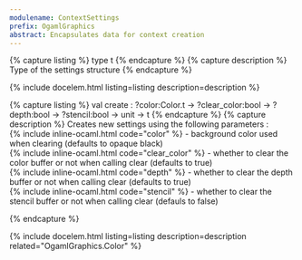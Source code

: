 ```yaml
---
modulename: ContextSettings 
prefix: OgamlGraphics
abstract: Encapsulates data for context creation 
---
```


{% capture listing %}
type t
{% endcapture %}
{% capture description %}
Type of the settings structure 
{% endcapture %}

{% include docelem.html listing=listing description=description  %}

{% capture listing %}
val create : ?color:Color.t -> ?clear_color:bool -> ?depth:bool -> ?stencil:bool -> unit -> t
{% endcapture %}
{% capture description %}
Creates new settings using the following parameters : <br/>
   {% include inline-ocaml.html code="color" %} - background color used when clearing (defaults to opaque black) <br/>
   {% include inline-ocaml.html code="clear_color" %} - whether to clear the color buffer or not when calling clear (defaults to true) <br/>
   {% include inline-ocaml.html code="depth" %} - whether to clear the depth buffer or not when calling clear (defaults to true) <br/>
   {% include inline-ocaml.html code="stencil" %} - whether to clear the stencil buffer or not when calling clear (defauls to false) <br/>
     
{% endcapture %}

{% include docelem.html listing=listing description=description  related="OgamlGraphics.Color" %}

